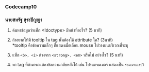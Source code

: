 ### Codecamp10
### นายสหรัฐ  สุระปัญญา
1. ค้นหาข้อมูลว่าแท็ก <!doctype> มีหน้าที่อะไร? (5 นาที)  

2. ถ้าอยากให้มี tooltip ใน tag นั้นต้องใช้ attribute ใด? (3นาที)  
	*tooltip คือข้อความเล็กๆ ที่แสดงเมื่อเลื่อน mouse ไปวางบนบริเวณที่ระบุ  

3. แท็ก `<b>, <i>` ต่างจาก `<strong>, <em>` หรือไม่ อย่างไร? (5 นาที)  

4. หา tag ที่สามารถแสดงข้อความกลับหลังได้
	เช่น โปรแกรมเมอร์ แสดงเป็น `ร์อมเมรกแรปโ`
